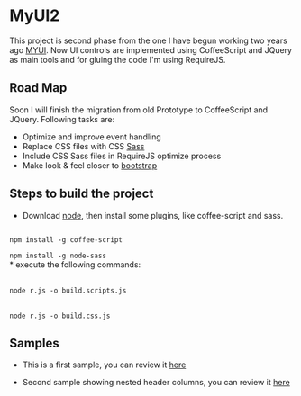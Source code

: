 MyUI2
===============================
This project is second phase from the one I have begun working two years ago <a href="http://pabloaravena.info">MYUI</a>. Now UI controls are implemented using CoffeeScript and JQuery as main tools and for gluing the code I'm using RequireJS.

Road Map
-------------------------
Soon I will finish the migration from old Prototype to CoffeeScript and JQuery. Following tasks are:

* Optimize and improve event handling
* Replace CSS files with CSS <a href="http://sass-lang.org">Sass</a>
* Include CSS Sass files in RequireJS optimize process
* Make look & feel closer to <a href="http://twitter.github.com/bootstrap/">bootstrap</a>

Steps to build the project
--------------------------------------

* Download <a href="http://nodejs.org">node</a>, then install some plugins, like coffee-script and sass.

<code>
npm install -g coffee-script
</code>
<code>
npm install -g node-sass
</code>
* execute the following commands:
<br>
<br>
<code>
node r.js -o build.scripts.js
</code>
<br>
<code>
node r.js -o build.css.js
</code>


Samples
--------
* This is a first sample, you can review it <a href="http://jsfiddle.net/paravena/Cysu8/embedded/result,js,html/">here</a>

* Second sample showing nested header columns, you can review it <a href="http://jsfiddle.net/paravena/3raSc/4/embedded/result,js,html/">here</a>


